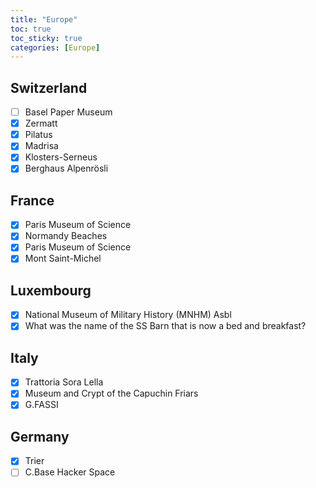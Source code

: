 ```yaml
---
title: "Europe"
toc: true
toc_sticky: true
categories: [Europe]
---
```


## Switzerland
- [ ] Basel Paper Museum
- [X] Zermatt
- [X] Pilatus
- [X] Madrisa
- [X] Klosters-Serneus
- [X] Berghaus Alpenrösli

## France
- [X] Paris Museum of Science
- [X] Normandy Beaches
- [X] Paris Museum of Science
- [X] Mont Saint-Michel

## Luxembourg
- [X] National Museum of Military History (MNHM) Asbl
- [X] What was the name of the SS Barn that is now a bed and breakfast?

## Italy
- [X] Trattoria Sora Lella
- [X] Museum and Crypt of the Capuchin Friars
- [X] G.FASSI

## Germany
- [X] Trier
- [ ] C.Base Hacker Space